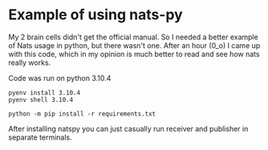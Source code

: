 # Example of using nats-py

My 2 brain cells didn't get the official manual. So I needed a better example of Nats usage in python, but there wasn't one. After an hour (0_o) I came up with this code, which in my opinion is much better to read and see how nats really works.

Code was run on python 3.10.4

```
pyenv install 3.10.4
pyenv shell 3.10.4

python -m pip install -r requirements.txt
```

After installing natspy you can just casually run receiver and publisher in separate terminals.